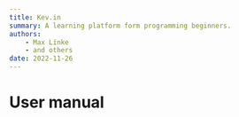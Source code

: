 ```yaml
---
title: Kev.in
summary: A learning platform form programming beginners.
authors:
    - Max Linke
    - and others
date: 2022-11-26
---
```


# User manual